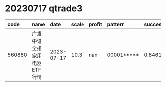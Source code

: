 
# 20230717 qtrade3
 | code | name | date | scale | profit | pattern | success_rate | success_cnt | fund_cnt | 
 | :----- | :----- | :----- | :----- | :----- | :----- | :----- | :----- | :----- | 
 | 560880 | 广发中证全指家用电器ETF行情 | 2023-07-17 | 10.3 | nan | 00001***** | 0.8461538461538461 | 11 | 13 | 

